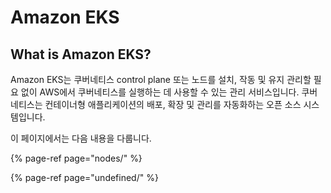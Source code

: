 # Amazon EKS

## What is Amazon EKS?

Amazon EKS는 쿠버네티스 control plane 또는 노드를 설치, 작동 및 유지 관리할 필요 없이 AWS에서 쿠버네티스를 실행하는 데 사용할 수 있는 관리 서비스입니다. 쿠버네티스는 컨테이너형 애플리케이션의 배포, 확장 및 관리를 자동화하는 오픈 소스 시스템입니다.



 이 페이지에서는 다음 내용을 다룹니다.

{% page-ref page="nodes/" %}

{% page-ref page="undefined/" %}

